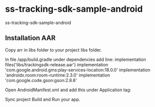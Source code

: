 # ss-tracking-sdk-sample-android

ss-tracking-sdk-sample-android
## Installation AAR
Copy arr in libs folder to your project libs folder.

In file /app/build.gradle under dependencies add line:
    implementation files('libs/trackingsdk-release.aar')
    implementation 'com.google.android.gms:play-services-location:18.0.0'
    implementation 'androidx.room:room-runtime:2.3.0'
    implementation 'com.google.code.gson:gson:2.8.6'

Open AndroidManifest.xml and add this under Application tag:
    <service android:name="com.sovereign.trackingsdk.TrackingService"
        android:foregroundServiceType="location"/>

Sync project
Build and Run your app.
